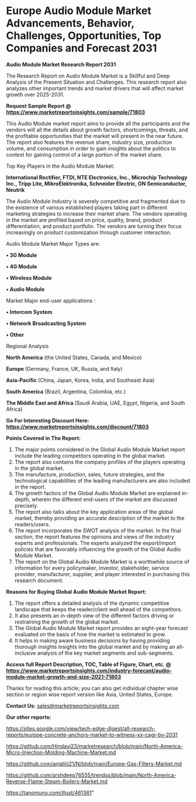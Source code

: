 # Europe Audio Module Market Advancements, Behavior, Challenges, Opportunities, Top Companies and Forecast 2031

<strong>Audio Module Market Research Report 2031</strong>

The Research Report on Audio Module Market is a Skillful and Deep Analysis of the Present Situation and Challenges. This research report also analyzes other important trends and market drivers that will affect market growth over 2025-2031.

<strong>Request Sample Report @ <a href=https://www.marketreportsinsights.com/sample/71803>https://www.marketreportsinsights.com/sample/71803</a></strong>

This Audio Module market report aims to provide all the participants and the vendors will all the details about growth factors, shortcomings, threats, and the profitable opportunities that the market will present in the near future. The report also features the revenue share, industry size, production volume, and consumption in order to gain insights about the politics to contest for gaining control of a large portion of the market share.

Top Key Players in the Audio Module Market:

<strong>International Rectifier, FTDI, NTE Electronics, Inc., Microchip Technology Inc., Tripp Lite, MikroElektronika, Schneider Electric, ON Semiconductor, Neutrik</strong>

The Audio Module Industry is severely competitive and fragmented due to the existence of various established players taking part in different marketing strategies to increase their market share. The vendors operating in the market are profiled based on price, quality, brand, product differentiation, and product portfolio. The vendors are turning their focus increasingly on product customization through customer interaction.

Audio Module Market Major Types are:

<strong>• 3G Module

• 4G Module

• Wireless Module

• Audio Module</strong>

Market Major end-user applications :

<strong>• Intercom System

• Network Broadcasting System

• Other</strong>

Regional Analysis

</u><strong><b>North America</b></strong> (the United States, Canada, and Mexico)

<strong><b>Europe </b></strong>(Germany, France, UK, Russia, and Italy)

<strong><b>Asia-Pacific</b></strong> (China, Japan, Korea, India, and Southeast Asia)

<strong><b>South America</b></strong> (Brazil, Argentina, Colombia, etc.)

<strong><b>The Middle East and Africa</b></strong> (Saudi Arabia, UAE, Egypt, Nigeria, and South Africa)

<strong>Go For Interesting Discount Here: <a href=https://www.marketreportsinsights.com/discount/71803>https://www.marketreportsinsights.com/discount/71803</a></strong>

<strong>Points Covered in The Report:</strong>
<ol>
  <li>The major points considered in the Global Audio Module Market report include the leading competitors operating in the global market.</li>
  <li>The report also contains the company profiles of the players operating in the global market.</li>
  <li>The manufacture, production, sales, future strategies, and the technological capabilities of the leading manufacturers are also included in the report.</li>
  <li>The growth factors of the Global Audio Module Market are explained in-depth, wherein the different end-users of the market are discussed precisely.</li>
  <li>The report also talks about the key application areas of the global market, thereby providing an accurate description of the market to the readers/users.</li>
  <li>The report incorporates the SWOT analysis of the market. In the final section, the report features the opinions and views of the industry experts and professionals. The experts analyzed the export/import policies that are favorably influencing the growth of the Global Audio Module Market.</li>
  <li>The report on the Global Audio Module Market is a worthwhile source of information for every policymaker, investor, stakeholder, service provider, manufacturer, supplier, and player interested in purchasing this research document.</li>
</ol>
<strong>Reasons for Buying Global Audio Module Market Report:</strong>

<ol>
  <li>The report offers a detailed analysis of the dynamic competitive landscape that keeps the reader/client well ahead of the competitors.</li>
  <li>It also presents an in-depth view of the different factors driving or restraining the growth of the global market.</li>
  <li>The Global Audio Module Market report provides an eight-year forecast evaluated on the basis of how the market is estimated to grow.</li>
  <li>It helps in making aware business decisions by having providing thorough insights insights into the global market and by making an all-inclusive analysis of the key market segments and sub-segments.</li>
</ol>
<strong>Access full Report Description, TOC, Table of Figure, Chart, etc. @ <a href=https://www.marketreportsinsights.com/industry-forecast/audio-module-market-growth-and-size-2021-71803>https://www.marketreportsinsights.com/industry-forecast/audio-module-market-growth-and-size-2021-71803</a></strong>


Thanks for reading this article; you can also get individual chapter wise section or region wise report version like Asia, United States, Europe.

<strong>Contact Us:</strong>
sales@marketreportsinsights.com

<strong>Our other reports:</strong>

<a href=https://sites.google.com/view/tech-edge-digest/all-research-reports/europe-concrete-anchors-market-to-witness-xx-cagr-by-2031>https://sites.google.com/view/tech-edge-digest/all-research-reports/europe-concrete-anchors-market-to-witness-xx-cagr-by-2031</a>

<a href=https://github.com/Hindavi23/marketresearch/blob/main/North-America-Micro-Injection-Molding-Machine-Market.md>https://github.com/Hindavi23/marketresearch/blob/main/North-America-Micro-Injection-Molding-Machine-Market.md</a>

<a href=https://github.com/anjaliiii21/N/blob/main/Europe-Gas-Filters-Market.md>https://github.com/anjaliiii21/N/blob/main/Europe-Gas-Filters-Market.md</a>

<a href=https://github.com/arshdeep76555/trendss/blob/main/North-America-Reverse-Flame-Steam-Boilers-Market.md>https://github.com/arshdeep76555/trendss/blob/main/North-America-Reverse-Flame-Steam-Boilers-Market.md</a>

<a href=https://tanomuno.com/illust/461361>https://tanomuno.com/illust/461361</a>"
